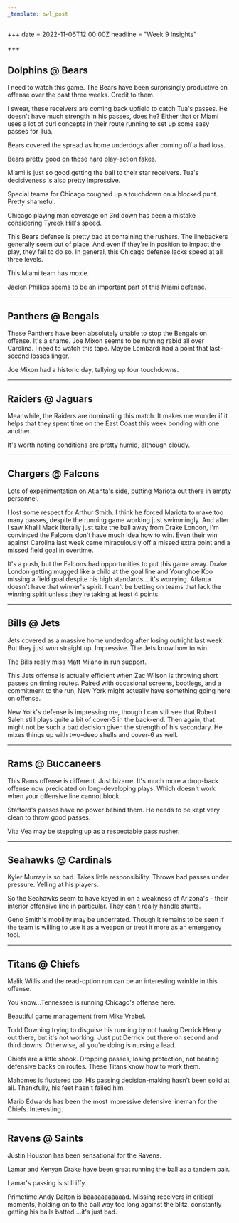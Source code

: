 ```yaml
---
_template: owl_post
---
```


+++
date = 2022-11-06T12:00:00Z
headline = "Week 9 Insights"

+++
## Dolphins @ Bears

I need to watch this game. The Bears have been surprisingly productive on offense over the past three weeks. Credit to them.

I swear, these receivers are coming back upfield to catch Tua's passes. He doesn't have much strength in his passes, does he? Either that or Miami uses a lot of curl concepts in their route running to set up some easy passes for Tua.

Bears covered the spread as home underdogs after coming off a bad loss.

Bears pretty good on those hard play-action fakes.

Miami is just so good getting the ball to their star receivers. Tua's decisiveness is also pretty impressive.

Special teams for Chicago coughed up a touchdown on a blocked punt. Pretty shameful.

Chicago playing man coverage on 3rd down has been a mistake considering Tyreek Hill's speed.

This Bears defense is pretty bad at containing the rushers. The linebackers generally seem out of place. And even if they're in position to impact the play, they fail to do so. In general, this Chicago defense lacks speed at all three levels.

This Miami team has moxie.

Jaelen Phillips seems to be an important part of this Miami defense.

***

## Panthers @ Bengals

These Panthers have been absolutely unable to stop the Bengals on offense. It's a shame. Joe Mixon seems to be running rabid all over Carolina. I need to watch this tape. Maybe Lombardi had a point that last-second losses linger.

Joe Mixon had a historic day, tallying up four touchdowns.

***

## Raiders @ Jaguars

Meanwhile, the Raiders are dominating this match. It makes me wonder if it helps that they spent time on the East Coast this week bonding with one another.

It's worth noting conditions are pretty humid, although cloudy.

***

## Chargers @ Falcons

Lots of experimentation on Atlanta's side, putting Mariota out there in empty personnel.

I lost some respect for Arthur Smith. I think he forced Mariota to make too many passes, despite the running game working just swimmingly. And after I saw Khalil Mack literally just take the ball away from Drake London, I'm convinced the Falcons don't have much idea how to win. Even their win against Carolina last week came miraculously off a missed extra point and a missed field goal in overtime.

It's a push, but the Falcons had opportunities to put this game away. Drake London getting mugged like a child at the goal line and Younghoe Koo missing a field goal despite his high standards....it's worrying. Atlanta doesn't have that winner's spirit. I can't be betting on teams that lack the winning spirit unless they're taking at least 4 points.

***

## Bills @ Jets

Jets covered as a massive home underdog after losing outright last week. But they just won straight up. Impressive. The Jets know how to win.

The Bills really miss Matt Milano in run support.

This Jets offense is actually efficient when Zac Wilson is throwing short passes on timing routes. Paired with occasional screens, bootlegs, and a commitment to the run, New York might actually have something going here on offense.

New York's defense is impressing me, though I can still see that Robert Saleh still plays quite a bit of cover-3 in the back-end. Then again, that might not be such a bad decision given the strength of his secondary. He mixes things up with two-deep shells and cover-6 as well.

***

## Rams @ Buccaneers

This Rams offense is different. Just bizarre. It's much more a drop-back offense now predicated on long-developing plays. Which doesn't work when your offensive line cannot block.

Stafford's passes have no power behind them. He needs to be kept very clean to throw good passes.

Vita Vea may be stepping up as a respectable pass rusher.

***

## Seahawks @ Cardinals

Kyler Murray is so bad. Takes little responsibility. Throws bad passes under pressure. Yelling at his players.

So the Seahawks seem to have keyed in on a weakness of Arizona's - their interior offensive line in particular. They can't really handle stunts.

Geno Smith's mobility may be underrated. Though it remains to be seen if the team is willing to use it as a weapon or treat it more as an emergency tool.

***

## Titans @ Chiefs

Malik Willis and the read-option run can be an interesting wrinkle in this offense.

You know...Tennessee is running Chicago's offense here.

Beautiful game management from Mike Vrabel.

Todd Downing trying to disguise his running by not having Derrick Henry out there, but it's not working. Just put Derrick out there on second and third downs. Otherwise, all you're doing is nursing a lead.

Chiefs are a little shook. Dropping passes, losing protection, not beating defensive backs on routes. These Titans know how to work them.

Mahomes is flustered too. His passing decision-making hasn't been solid at all. Thankfully, his feet hasn't failed him.

Mario Edwards has been the most impressive defensive lineman for the Chiefs. Interesting.

***

## Ravens @ Saints

Justin Houston has been sensational for the Ravens.

Lamar and Kenyan Drake have been great running the ball as a tandem pair.

Lamar's passing is still iffy.

Primetime Andy Dalton is baaaaaaaaaaad. Missing receivers in critical moments, holding on to the ball way too long against the blitz, constantly getting his balls batted....it's just bad.
